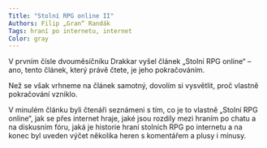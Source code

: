 ```yaml
---
Title: "Stolní RPG online II"
Authors: Filip „Gran“ Randák
Tags: hraní po internetu, internet
Color: gray
---
```

V prvním čísle dvouměsíčníku Drakkar vyšel článek „Stolní RPG online“ – ano, tento článek, který právě čtete, je jeho pokračováním.

Než se však vrhneme na článek samotný, dovolím si vysvětlit, proč vlastně pokračování vzniklo.

V minulém článku byli čtenáři seznámeni s tím, co je to vlastně „Stolní RPG online“, jak se přes internet hraje, jaké jsou rozdíly mezi hraním po chatu a na diskusním fóru, jaká je historie hraní stolních RPG po internetu a na konec byl uveden výčet několika heren s komentářem a plusy i mínusy.
